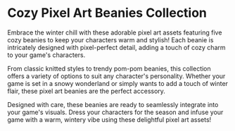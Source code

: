# Cozy Pixel Art Beanies Collection

Embrace the winter chill with these adorable pixel art assets featuring five cozy beanies to keep your characters warm and stylish! Each beanie is intricately designed with pixel-perfect detail, adding a touch of cozy charm to your game's characters.

From classic knitted styles to trendy pom-pom beanies, this collection offers a variety of options to suit any character's personality. Whether your game is set in a snowy wonderland or simply wants to add a touch of winter flair, these pixel art beanies are the perfect accessory.

Designed with care, these beanies are ready to seamlessly integrate into your game's visuals. Dress your characters for the season and infuse your game with a warm, wintery vibe using these delightful pixel art assets!

